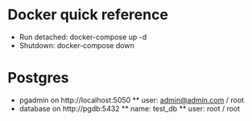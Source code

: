 # Docker quick reference
* Run detached: docker-compose up -d
* Shutdown: docker-compose down

# Postgres
* pgadmin on http://localhost:5050
** user: admin@admin.com / root
* database on http://pgdb:5432
** name: test_db
** user: root / root
